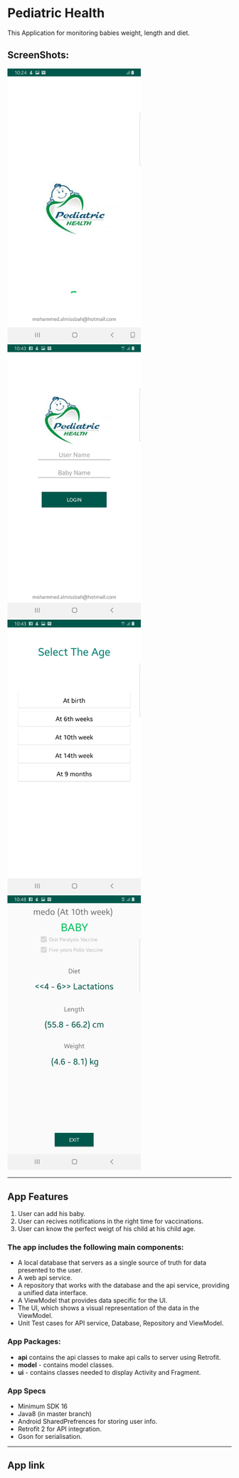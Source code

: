 # Pediatric Health
This Application for monitoring babies weight, length and diet.

## ScreenShots:

<img src="Health_1.jpg" width="300">  <img src="Health_2.jpg" width="300">  <img src="Health_3.jpg" width="300"> 
<img src="Health_4.jpg" width="300"> 

------

## App Features
1. User can add his baby.
2. User can recives notifications in the right time for vaccinations.
3. User can know the perfect weigt of his child at his child age.


### The app includes the following main components:

* A local database that servers as a single source of truth for data presented to the user.
* A web api service.
* A repository that works with the database and the api service, providing a unified data interface.
* A ViewModel that provides data specific for the UI.
* The UI, which shows a visual representation of the data in the ViewModel.
* Unit Test cases for API service, Database, Repository and ViewModel.

### App Packages:
* **api**  contains the api classes to make api calls to server using Retrofit.
* **model** - contains model classes.
* **ui** - contains classes needed to display Activity and Fragment. 


### App Specs
* Minimum SDK 16
* Java8 (in master branch) 
* Android SharedPrefrences for storing user info.
* Retrofit 2 for API integration.
* Gson for serialisation.
------
## App link
